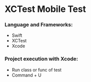 # XCTest Mobile Test

### Language and Frameworks:
* Swift
* XCTest
* Xcode

### Project execution with Xcode:
* Run class or func of test
* Command + U
